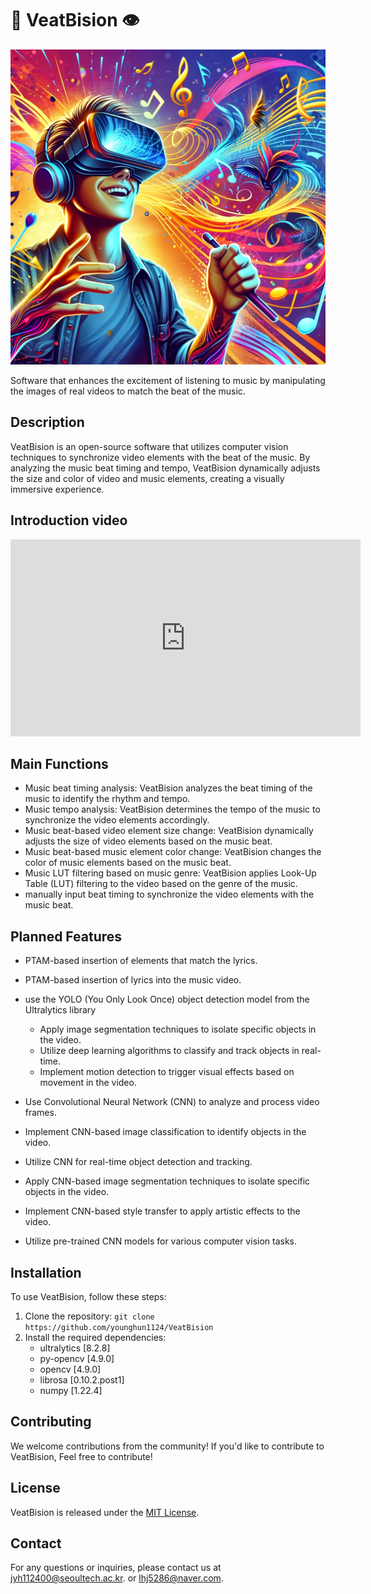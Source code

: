 # 🎵 VeatBision 👁️

![Beat Vision](markdown_asset/beat%20vision.webp)

Software that enhances the excitement of listening to music by manipulating the images of real videos to match the beat of the music.


## Description

VeatBision is an open-source software that utilizes computer vision techniques to synchronize video elements with the beat of the music. By analyzing the music beat timing and tempo, VeatBision dynamically adjusts the size and color of video and music elements, creating a visually immersive experience.

## Introduction video 
<iframe width="560" height="315" src="https://www.youtube.com/embed/lrbI0HLB_-c?si=xip0Oo4-pLkoJ0iF" title="YouTube video player" frameborder="0" allow="accelerometer; autoplay; clipboard-write; encrypted-media; gyroscope; picture-in-picture; web-share" referrerpolicy="strict-origin-when-cross-origin" allowfullscreen></iframe>

## Main Functions

- Music beat timing analysis: VeatBision analyzes the beat timing of the music to identify the rhythm and tempo.
- Music tempo analysis: VeatBision determines the tempo of the music to synchronize the video elements accordingly.
- Music beat-based video element size change: VeatBision dynamically adjusts the size of video elements based on the music beat.
- Music beat-based music element color change: VeatBision changes the color of music elements based on the music beat.
- Music LUT filtering based on music genre: VeatBision applies Look-Up Table (LUT) filtering to the video based on the genre of the music.
- manually input beat timing to synchronize the video elements with the music beat.


## Planned Features

- PTAM-based insertion of elements that match the lyrics.
- PTAM-based insertion of lyrics into the music video.

- use the YOLO (You Only Look Once) object detection model from the Ultralytics library
    - Apply image segmentation techniques to isolate specific objects in the video.
    - Utilize deep learning algorithms to classify and track objects in real-time.
    - Implement motion detection to trigger visual effects based on movement in the video.
- Use Convolutional Neural Network (CNN) to analyze and process video frames.
- Implement CNN-based image classification to identify objects in the video.
- Utilize CNN for real-time object detection and tracking.
- Apply CNN-based image segmentation techniques to isolate specific objects in the video.
- Implement CNN-based style transfer to apply artistic effects to the video.
- Utilize pre-trained CNN models for various computer vision tasks.

## Installation

To use VeatBision, follow these steps:

1. Clone the repository: `git clone https://github.com/younghun1124/VeatBision`
2. Install the required dependencies:
    - ultralytics [8.2.8]
    - py-opencv [4.9.0]
    - opencv [4.9.0]
    - librosa [0.10.2.post1]
    - numpy [1.22.4]    


## Contributing

We welcome contributions from the community! If you'd like to contribute to VeatBision, Feel free to contribute!

## License

VeatBision is released under the [MIT License](LICENSE).

## Contact

For any questions or inquiries, please contact us at [jyh112400@seoultech.ac.kr](mailto:jyh112400@seoultech.ac.kr).
or
[lhj5286@naver.com](mailto:jyh112400@seoultech.ac.kr).

